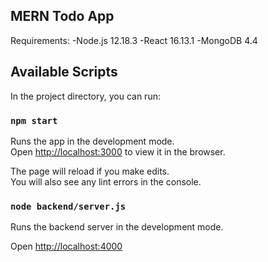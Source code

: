 ## MERN Todo App

Requirements:
-Node.js 12.18.3
-React 16.13.1
-MongoDB 4.4

## Available Scripts

In the project directory, you can run:

### `npm start`

Runs the app in the development mode.<br />
Open [http://localhost:3000](http://localhost:3000) to view it in the browser.

The page will reload if you make edits.<br />
You will also see any lint errors in the console.

### `node backend/server.js`

Runs the backend server in the development mode.

Open [http://localhost:4000](http://localhost:4000)